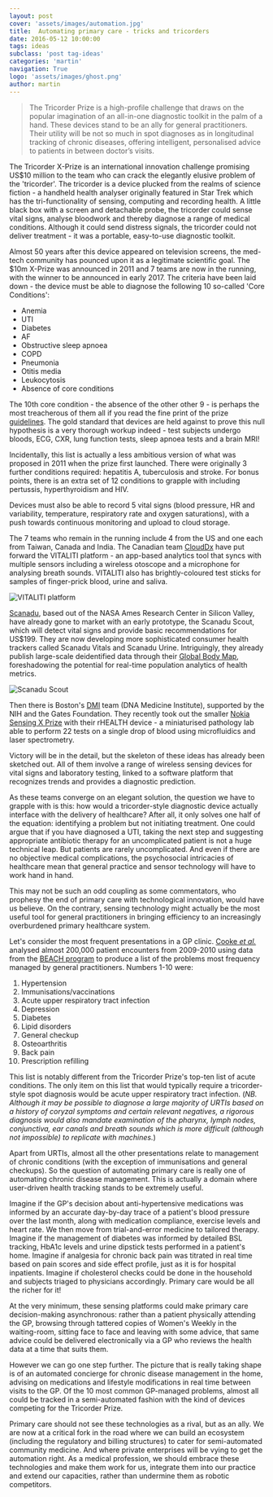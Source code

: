 ```yaml
---
layout: post
cover: 'assets/images/automation.jpg'
title:  Automating primary care - tricks and tricorders
date: 2016-05-12 10:00:00
tags: ideas
subclass: 'post tag-ideas'
categories: 'martin'
navigation: True
logo: 'assets/images/ghost.png'
author: martin
---
```


> The Tricorder Prize is a high-profile challenge that draws on the popular imagination of an all-in-one diagnostic toolkit in the palm of a hand. These devices stand to be an ally for general practitioners. Their utility will be not so much in spot diagnoses as in longitudinal tracking of chronic diseases, offering intelligent, personalised advice to patients in between doctor’s visits. 

The Tricorder X-Prize is an international innovation challenge promising US$10 million to the team who can crack the elegantly elusive problem of the 'tricorder'. The tricorder is a device plucked from the realms of science fiction - a handheld health analyser originally featured in Star Trek which has the tri-functionality of sensing, computing and recording health. A little black box with a screen and detachable probe, the tricorder could sense vital signs, analyse bloodwork and thereby diagnose a range of medical conditions. Although it could send distress signals, the tricorder could not deliver treatment - it was a portable, easy-to-use diagnostic toolkit. 

Almost 50 years after this device appeared on television screens, the med-tech community has pounced upon it as a legitimate scientific goal. The $10m X-Prize was announced in 2011 and 7 teams are now in the running, with the winner to be announced in early 2017. The criteria have been laid down - the device must be able to diagnose the following 10 so-called 'Core Conditions':

* Anemia
* UTI
* Diabetes
* AF
* Obstructive sleep apnoea
* COPD
* Pneumonia
* Otitis media
* Leukocytosis
* Absence of core conditions

The 10th core condition - the absence of the other other 9 - is perhaps the most treacherous of them all if you read the fine print of the prize [guidelines](http://tricorder.xprize.org/about/guidelines). The gold standard that devices are held against to prove this null hypothesis is a very thorough workup indeed - test subjects undergo bloods, ECG, CXR, lung function tests, sleep apnoea tests and a brain MRI!

Incidentally, this list is actually a less ambitious version of what was proposed in 2011 when the prize first launched. There were originally 3 further conditions required: hepatitis A, tuberculosis and stroke. For bonus points, there is an extra set of 12 conditions to grapple with including pertussis, hyperthyroidism and HIV.

Devices must also be able to record 5 vital signs (blood pressure, HR and variability, temperature, respiratory rate and oxygen saturations), with a push towards continuous monitoring and upload to cloud storage. 

The 7 teams who remain in the running include 4 from the US and one each from Taiwan, Canada and India. The Canadian team [CloudDx](http://www.clouddx.com/) have put forward the VITALITI platform - an app-based analytics tool that syncs with multiple sensors including a wireless otoscope and a microphone for analysing breath sounds. VITALITI also has brightly-coloured test sticks for samples of finger-prick blood, urine and saliva. 

![VITALITI platform](http://www.clouddx.com/img/vitaliti_system.jpg "VITALITI platform")

[Scanadu](https://www.scanadu.com/), based out of the NASA Ames Research Center in Silicon Valley, have already gone to market with an early prototype, the Scanadu Scout, which will detect vital signs and provide basic recommendations for US$199.  They are now developing more sophisticated consumer health trackers called Scanadu Vitals and Scanadu Urine. Intriguingly, they already publish large-scale deidentified data through their [Global Body Map]( https://www.scanadu.com/globalbodymap/), foreshadowing the potential for real-time population analytics of health metrics. 

![Scanadu Scout](https://tctechcrunch2011.files.wordpress.com/2013/05/scanadu-scout.jpg "Scanadu Scout")

Then there is Boston's [DMI](http://www.dnamedinstitute.com/) team (DNA Medicine Institute), supported by the NIH and the Gates Foundation. They recently took out the smaller [Nokia Sensing X Prize](http://sensing.xprize.org/) with their rHEALTH device - a miniaturised pathology lab able to perform 22 tests on a single drop of blood using microfluidics and laser spectrometry.

Victory will be in the detail, but the skeleton of these ideas has already been sketched out. All of them involve a range of wireless sensing devices for vital signs and laboratory testing, linked to a software platform that recognizes trends and provides a diagnostic prediction.   

As these teams converge on an elegant solution, the question we have to grapple with is this: how would a tricorder-style diagnostic device actually interface with the delivery of healthcare? After all, it only solves one half of the equation: identifying a problem but not initiating treatment. One could argue that if you have diagnosed a UTI, taking the next step and suggesting appropriate antibiotic therapy for an uncomplicated patient is not a huge technical leap. But patients are rarely uncomplicated. And even if there are no objective medical complications, the psychosocial intricacies of healthcare mean that general practice and sensor technology will have to work hand in hand. 

This may not be such an odd coupling as some commentators, who prophesy the end of primary care with technological innovation, would have us believe. On the contrary, sensing technology might actually be the most useful tool for general practitioners in bringing efficiency to an increasingly overburdened primary healthcare system. 

Let's consider the most frequent presentations in a GP clinic. [Cooke *et al.*]( http://www.racgp.org.au/afp/2013/januaryfebruary/common-general-practice-presentations/) analysed almost 200,000 patient encounters from 2009-2010 using data from the [BEACH program](http://sydney.edu.au/medicine/fmrc/beach/) to produce a list of the problems most frequency managed by general practitioners. Numbers 1-10 were: 

1. Hypertension
2. Immunisations/vaccinations
3. Acute upper respiratory tract infection
4. Depression
5. Diabetes
6. Lipid disorders
7. General checkup
8. Osteoarthritis
9. Back pain
10. Prescription refilling

This list is notably different from the Tricorder Prize's top-ten list of acute conditions. The only item on this list that would typically require a tricorder-style spot diagnosis would be acute upper respiratory tract infection. (*NB. Although it may be possible to diagnose a large majority of URTIs based on a history of coryzal symptoms and certain relevant negatives, a rigorous diagnosis would also mandate examination of the pharynx, lymph nodes, conjunctiva, ear canals and breath sounds which is more difficult (although not impossible) to replicate with machines.*)

Apart from URTIs, almost all the other presentations relate to management of chronic conditions (with the exception of immunisations and general checkups). So the question of automating primary care is really one of automating chronic disease management. This is actually a domain where user-driven health tracking stands to be extremely useful. 

Imagine if the GP's decision about anti-hypertensive medications was informed by an accurate day-by-day trace of a patient's blood pressure over the last month, along with medication compliance, exercise levels and heart rate. We then move from trial-and-error medicine to tailored therapy. Imagine if the management of diabetes was informed by detailed BSL tracking, HbA1c levels and urine dipstick tests performed in a patient's home. Imagine if analgesia for chronic back pain was titrated in real time based on pain scores and side effect profile, just as it is for hospital inpatients. Imagine if cholesterol checks could be done in the household and subjects triaged to physicians accordingly. Primary care would be all the richer for it!

At the very minimum, these sensing platforms could make primary care decision-making asynchronous: rather than a patient physically attending the GP, browsing through tattered copies of Women's Weekly in the waiting-room, sitting face to face and leaving with some advice, that same advice could be delivered electronically via a GP who reviews the health data at a time that suits them. 

However we can go one step further. The picture that is really taking shape is of an automated concierge for chronic disease management in the home, advising on medications and lifestyle modifications in real time between visits to the GP. Of the 10 most common GP-managed problems, almost all could be tracked in a semi-automated fashion with the kind of devices competing for the Tricorder Prize.  

Primary care should not see these technologies as a rival, but as an ally. We are now at a critical fork in the road where we can build an ecosystem (including the regulatory and billing structures) to cater for semi-automated community medicine. And where private enterprises will be vying to get the automation right. As a medical profession, we should embrace these technologies and make them work for us, integrate them into our practice and extend our capacities, rather than undermine them as robotic competitors. 

